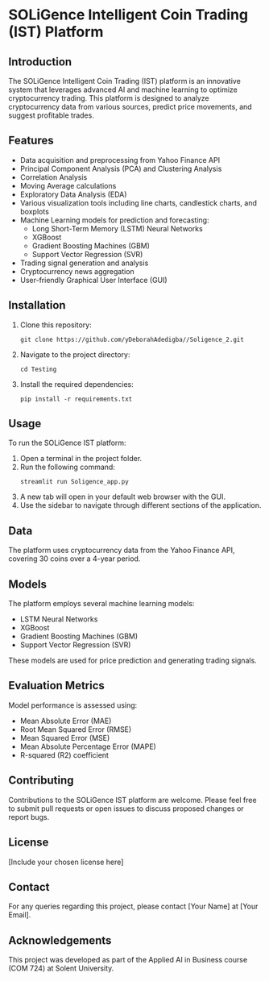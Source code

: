 # SOLiGence Intelligent Coin Trading (IST) Platform

## Introduction

The SOLiGence Intelligent Coin Trading (IST) platform is an innovative system that leverages advanced AI and machine learning to optimize cryptocurrency trading. This platform is designed to analyze cryptocurrency data from various sources, predict price movements, and suggest profitable trades.

## Features

- Data acquisition and preprocessing from Yahoo Finance API
- Principal Component Analysis (PCA) and Clustering Analysis
- Correlation Analysis
- Moving Average calculations
- Exploratory Data Analysis (EDA)
- Various visualization tools including line charts, candlestick charts, and boxplots
- Machine Learning models for prediction and forecasting:
  - Long Short-Term Memory (LSTM) Neural Networks
  - XGBoost
  - Gradient Boosting Machines (GBM)
  - Support Vector Regression (SVR)
- Trading signal generation and analysis
- Cryptocurrency news aggregation
- User-friendly Graphical User Interface (GUI)

## Installation

1. Clone this repository:
   ```
   git clone https://github.com/yDeborahAdedigba//Soligence_2.git
   ```
2. Navigate to the project directory:
   ```
   cd Testing
   ```
3. Install the required dependencies:
   ```
   pip install -r requirements.txt
   ```

## Usage

To run the SOLiGence IST platform:

1. Open a terminal in the project folder.
2. Run the following command:
   ```
   streamlit run Soligence_app.py
   ```
3. A new tab will open in your default web browser with the GUI.
4. Use the sidebar to navigate through different sections of the application.

## Data

The platform uses cryptocurrency data from the Yahoo Finance API, covering 30 coins over a 4-year period.

## Models

The platform employs several machine learning models:
- LSTM Neural Networks
- XGBoost
- Gradient Boosting Machines (GBM)
- Support Vector Regression (SVR)

These models are used for price prediction and generating trading signals.

## Evaluation Metrics

Model performance is assessed using:
- Mean Absolute Error (MAE)
- Root Mean Squared Error (RMSE)
- Mean Squared Error (MSE)
- Mean Absolute Percentage Error (MAPE)
- R-squared (R2) coefficient

## Contributing

Contributions to the SOLiGence IST platform are welcome. Please feel free to submit pull requests or open issues to discuss proposed changes or report bugs.

## License

[Include your chosen license here]

## Contact

For any queries regarding this project, please contact [Your Name] at [Your Email].

## Acknowledgements

This project was developed as part of the Applied AI in Business course (COM 724) at Solent University.
